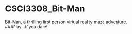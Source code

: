 # CSCI3308_Bit-Man
 Bit-Man, a thrilling first person virtual reality maze adventure.  
 ###Play...if you dare!
